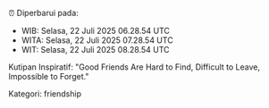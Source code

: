 ⏰ Diperbarui pada:
- WIB: Selasa, 22 Juli 2025 06.28.54 UTC
- WITA: Selasa, 22 Juli 2025 07.28.54 UTC
- WIT: Selasa, 22 Juli 2025 08.28.54 UTC

Kutipan Inspiratif:
"Good Friends Are Hard to Find, Difficult to Leave, Impossible to Forget."


Kategori: friendship

